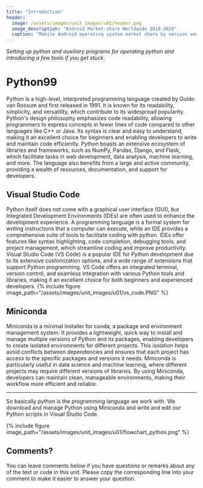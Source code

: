```yaml
---
title: "Introduction"
header:
  image: /assets/images/unit_images/u01/header.png
  image_description: "Android Market-share Worldwide 2018-2020"
  caption: "Mobile Android operating system market share by version worldwide from 2018 to 2020: [StatCounter](https://gs.statcounter.com/android-version-market-share/mobile/worldwide/#monthly-201907-202001) [via Statista](https://www.statista.com/statistics/921152/mobile-android-version-share-worldwide/)"
---
```

*Setting up python and auxiliary programs for operating python and introducing a few tools if you get stuck.*
<!--more-->

# Python99
Python is a high-level, interpreted programming language created by Guido van Rossum and first released in 1991. It is known for its readability, simplicity, and versatility, which contribute to its widespread popularity. Python's design philosophy emphasizes code readability, allowing programmers to express concepts in fewer lines of code compared to other languages like C++ or Java. Its syntax is clear and easy to understand, making it an excellent choice for beginners and enabling developers to write and maintain code efficiently. Python boasts an extensive ecosystem of libraries and frameworks, such as NumPy, Pandas, Django, and Flask, which facilitate tasks in web development, data analysis, machine learning, and more. The language also benefits from a large and active community, providing a wealth of resources, documentation, and support for developers.



## Visual Studio Code
Python itself does not come with a graphical user interface (GUI), but Integrated Development Environments (IDEs) are often used to enhance the development experience. A programming language is a formal system for writing instructions that a computer can execute, while an IDE provides a comprehensive suite of tools to facilitate coding with python. IDEs offer features like syntax highlighting, code completion, debugging tools, and project management, which streamline coding and improve productivity. Visual Studio Code (VS Code) is a popular IDE for Python development due to its extensive customization options, and a wide range of extensions that support Python programming. VS Code offers an integrated terminal, version control, and seamless integration with various Python tools and libraries, making it an excellent choice for both beginners and experienced developers.
{% include figure image_path="/assets/images/unit_images/u01/vs_code.PNG" %}

## Miniconda
Miniconda is a minimal installer for conda, a package and environment management system. It provides a lightweight, quick way to install and manage multiple versions of Python and its packages, enabling developers to create isolated environments for different projects. This isolation helps avoid conflicts between dependencies and ensures that each project has access to the specific packages and versions it needs. Miniconda is particularly useful in data science and machine learning, where different projects may require different versions of libraries. By using Miniconda, developers can maintain clean, manageable environments, making their workflow more efficient and reliable.

--------
So basically python is the programming language we work with. We download and manage Python using Miniconda and write and edit our Python scripts in Visual Studio Code.

{% include figure image_path="/assets/images/unit_images/u01/flowchart_python.png" %}


<!--
## Further reading

add some day
-->


## Comments?
You can leave comments below if you have questions or remarks about any of the text or code in this unit. 
Please copy the corresponding line into your comment to make it easier to answer your question.

<script src="https://utteranc.es/client.js"
        repo="GeoMOER/moer-base-r"
        issue-term="moer-base-r_unit01"
        theme="github-light"
        crossorigin="anonymous"
        async>
</script>



